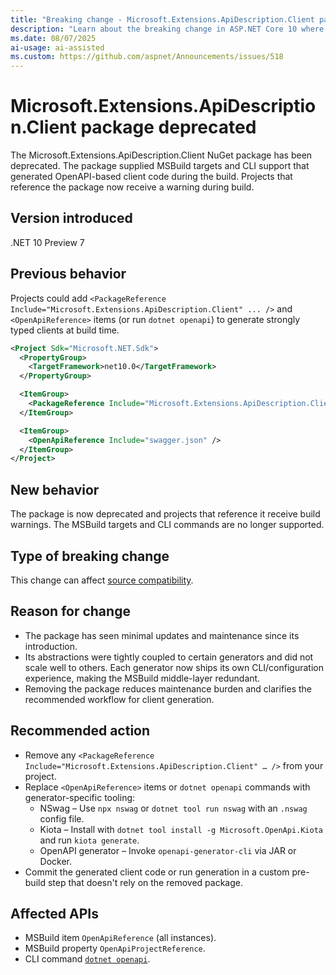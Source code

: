 ```yaml
---
title: "Breaking change - Microsoft.Extensions.ApiDescription.Client package deprecated"
description: "Learn about the breaking change in ASP.NET Core 10 where the Microsoft.Extensions.ApiDescription.Client package has been deprecated."
ms.date: 08/07/2025
ai-usage: ai-assisted
ms.custom: https://github.com/aspnet/Announcements/issues/518
---
```


# Microsoft.Extensions.ApiDescription.Client package deprecated

The Microsoft.Extensions.ApiDescription.Client NuGet package has been deprecated. The package supplied MSBuild targets and CLI support that generated OpenAPI-based client code during the build. Projects that reference the package now receive a warning during build.

## Version introduced

.NET 10 Preview 7

## Previous behavior

Projects could add `<PackageReference Include="Microsoft.Extensions.ApiDescription.Client" ... />` and `<OpenApiReference>` items (or run `dotnet openapi`) to generate strongly typed clients at build time.

```xml
<Project Sdk="Microsoft.NET.Sdk">
  <PropertyGroup>
    <TargetFramework>net10.0</TargetFramework>
  </PropertyGroup>

  <ItemGroup>
    <PackageReference Include="Microsoft.Extensions.ApiDescription.Client" Version="8.0.0" />
  </ItemGroup>

  <ItemGroup>
    <OpenApiReference Include="swagger.json" />
  </ItemGroup>
</Project>
```

## New behavior

The package is now deprecated and projects that reference it receive build warnings. The MSBuild targets and CLI commands are no longer supported.

## Type of breaking change

This change can affect [source compatibility](../../categories.md#source-compatibility).

## Reason for change

- The package has seen minimal updates and maintenance since its introduction.
- Its abstractions were tightly coupled to certain generators and did not scale well to others. Each generator now ships its own CLI/configuration experience, making the MSBuild middle-layer redundant.
- Removing the package reduces maintenance burden and clarifies the recommended workflow for client generation.

## Recommended action

- Remove any `<PackageReference Include="Microsoft.Extensions.ApiDescription.Client" … />` from your project.
- Replace `<OpenApiReference>` items or `dotnet openapi` commands with generator-specific tooling:
  - NSwag – Use `npx nswag` or `dotnet tool run nswag` with an `.nswag` config file.
  - Kiota – Install with `dotnet tool install -g Microsoft.OpenApi.Kiota` and run `kiota generate`.
  - OpenAPI generator – Invoke `openapi-generator-cli` via JAR or Docker.
- Commit the generated client code or run generation in a custom pre-build step that doesn't rely on the removed package.

## Affected APIs

- MSBuild item `OpenApiReference` (all instances).
- MSBuild property `OpenApiProjectReference`.
- CLI command [`dotnet openapi`](/aspnet/core/fundamentals/openapi/openapi-tools).
